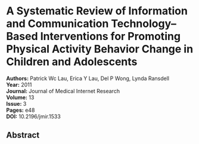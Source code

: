 # A Systematic Review of Information and Communication Technology–Based Interventions for Promoting Physical Activity Behavior Change in Children and Adolescents

**Authors:** Patrick Wc Lau, Erica Y Lau, Del P Wong, Lynda Ransdell  
**Year:** 2011  
**Journal:** Journal of Medical Internet Research  
**Volume:** 13  
**Issue:** 3  
**Pages:** e48  
**DOI:** 10.2196/jmir.1533  

## Abstract


